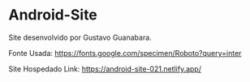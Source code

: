 # Android-Site
Site desenvolvido por Gustavo Guanabara.

Fonte Usada:
https://fonts.google.com/specimen/Roboto?query=inter

Site Hospedado Link:
https://android-site-021.netlify.app/